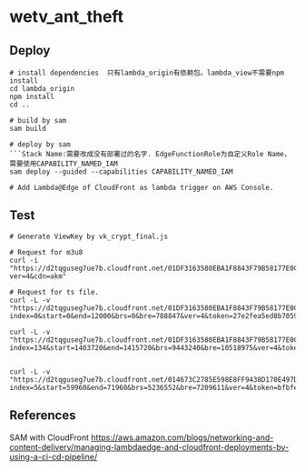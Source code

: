 # wetv_ant_theft

## Deploy

```
# install dependencies  只有lambda_origin有依赖包。lambda_view不需要npm install
cd lambda_origin 
npm install
cd ..

# build by sam
sam build

# deploy by sam  
```Stack Name:需要改成没有部署过的名字. EdgeFunctionRole为自定义Role Name，需要使用CAPABILITY_NAMED_IAM
sam deploy --guided --capabilities CAPABILITY_NAMED_IAM

# Add Lambda@Edge of CloudFront as lambda trigger on AWS Console.
```

## Test

```
# Generate ViewKey by vk_crypt_final.js

# Request for m3u8
curl -i "https://d2tqguseg7ue7b.cloudfront.net/01DF3163580EBA1F8843F79B58177E0C8FD24B3E0F74D6C3AC7AD3B2FB2DB2F183FB9D5ABD10E192D51D033DE7BF1F4FAADC66110A7348F4B61A9BD6E302C5DD45/t0030xwea0g.321002.ts.m3u8?ver=4&cdn=akm"

# Request for ts file.
curl -L -v "https://d2tqguseg7ue7b.cloudfront.net/01DF3163580EBA1F8843F79B58177E0C8FD24B3E0F74D6C3AC7AD3B2FB2DB2F183FB9D5ABD10E192D51D033DE7BF1F4FAADC66110A7348F4B61A9BD6E302C5DD45/t0030xwea0g.321002.1.ts?index=0&start=0&end=12000&brs=0&bre=788847&ver=4&token=27e2fea5ed8b70598bf6650e98b91ae5&ver=4&cdn=akm"

curl -L -v "https://d2tqguseg7ue7b.cloudfront.net/01DF3163580EBA1F8843F79B58177E0C8FD24B3E0F74D6C3AC7AD3B2FB2DB2F183FB9D5ABD10E192D51D033DE7BF1F4FAADC66110A7348F4B61A9BD6E302C5DD45/t0030xwea0g.321002.5.ts?index=134&start=1403720&end=1415720&brs=9443240&bre=10518975&ver=4&token=9459aabfead957d7126673f60293a874"


curl -L -v "https://d2tqguseg7ue7b.cloudfront.net/014673C2785E598E8FF9438D170E497D65C1E722C68E6E5FB5A66945B8C3A397E3C80ADB98A90B6ED6C0362FE6B09CD64D1B8684F7F039C27CE783A9F54681C37F/05_t0030xwea0g.321002.1.ts?index=5&start=59960&end=71960&brs=5236552&bre=7209611&ver=4&token=bfbfe99396ce95f38e92143dcd0d355b"
```

## References

SAM with CloudFront
https://aws.amazon.com/blogs/networking-and-content-delivery/managing-lambdaedge-and-cloudfront-deployments-by-using-a-ci-cd-pipeline/





